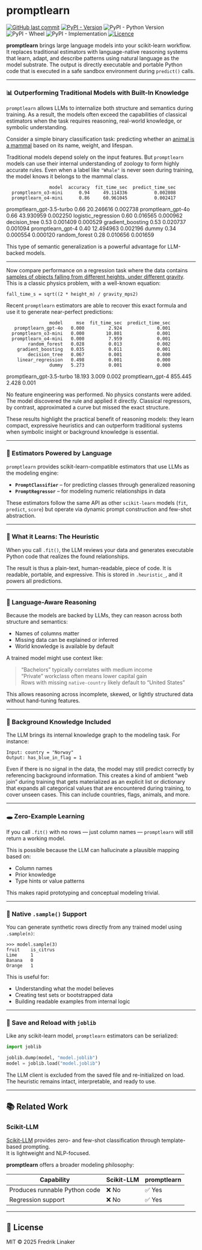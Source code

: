
# promptlearn

[![GitHub last commit](https://img.shields.io/github/last-commit/frlinaker/promptlearn)](https://github.com/frlinaker/promptlearn)
[![PyPI - Version](https://img.shields.io/pypi/v/promptlearn)](https://pypi.org/project/promptlearn/)
![PyPI - Python Version](https://img.shields.io/pypi/pyversions/promptlearn)
![PyPI - Wheel](https://img.shields.io/pypi/wheel/promptlearn)
![PyPI - Implementation](https://img.shields.io/pypi/implementation/promptlearn)
[![Licence](https://img.shields.io/github/license/frlinaker/promptlearn
)](https://mit-license.org/)

**promptlearn** brings large language models into your scikit-learn workflow. It replaces traditional estimators with language-native reasoning systems that learn, adapt, and describe patterns using natural language as the model substrate. The output is directly executable and portable Python code that is executed in a safe sandbox environment during `predict()` calls.

---

### 📊 Outperforming Traditional Models with Built-In Knowledge

`promptlearn` allows LLMs to internalize both structure and semantics during training. As a result, the models often exceed the capabilities of classical estimators when the task requires reasoning, real-world knowledge, or symbolic understanding.

Consider a simple binary classification task: predicting whether an [animal is a mammal](examples/benchmark_classifier.py) based on its name, weight, and lifespan.

Traditional models depend solely on the input features. But `promptlearn` models can use their internal understanding of zoology to form highly accurate rules. Even when a label like `"Whale"` is never seen during training, the model knows it belongs to the mammal class.

                    model  accuracy  fit_time_sec  predict_time_sec
      promptlearn_o3-mini      0.94     49.114336          0.002808
      promptlearn_o4-mini      0.86     60.961045          0.002417
promptlearn_gpt-3.5-turbo      0.66     20.246616          0.002738
       promptlearn_gpt-4o      0.66     43.930959          0.002250
      logistic_regression      0.60      0.016565          0.000962
            decision_tree      0.53      0.001409          0.000529
        gradient_boosting      0.53      0.020737          0.001094
        promptlearn_gpt-4      0.40     12.494963          0.002196
                    dummy      0.34      0.000554          0.000120
            random_forest      0.28      0.010656          0.001659

This type of semantic generalization is a powerful advantage for LLM-backed models.

---

Now compare performance on a regression task where the data contains [samples of objects falling from different heights, under different gravity](examples/benchmark_regressor.py). This is a classic physics problem, with a well-known equation:

```
fall_time_s = sqrt((2 * height_m) / gravity_mps2)
```

Recent `promptlearn` estimators are able to recover this exact formula and use it to generate near-perfect predictions:

                    model     mse  fit_time_sec  predict_time_sec
       promptlearn_gpt-4o   0.000         2.924             0.001
      promptlearn_o3-mini   0.000        10.801             0.001
      promptlearn_o4-mini   0.000         7.959             0.001
            random_forest   0.028         0.013             0.002
        gradient_boosting   0.035         0.011             0.001
            decision_tree   0.067         0.001             0.000
        linear_regression   0.498         0.001             0.000
                    dummy   5.273         0.001             0.000
promptlearn_gpt-3.5-turbo  18.193         3.009             0.002
        promptlearn_gpt-4 855.445         2.428             0.001

No feature engineering was performed. No physics constants were added. The model discovered the rule and applied it directly. Classical regressors, by contrast, approximated a curve but missed the exact structure.

These results highlight the practical benefit of reasoning models: they learn compact, expressive heuristics and can outperform traditional systems when symbolic insight or background knowledge is essential.

---

### 🤖 Estimators Powered by Language

`promptlearn` provides scikit-learn-compatible estimators that use LLMs as the modeling engine:

- **`PromptClassifier`** – for predicting classes through generalized reasoning
- **`PromptRegressor`** – for modeling numeric relationships in data

These estimators follow the same API as other `scikit-learn` models (`fit`, `predict`, `score`) but operate via dynamic prompt construction and few-shot abstraction.

---

### 📘 What it Learns: The Heuristic

When you call `.fit()`, the LLM reviews your data and generates executable Python code that realizes the found relationships.

The result is thus a plain-text, human-readable, piece of code. It is readable, portable, and expressive. This is stored in `.heuristic_`, and it powers all predictions.

---

### 🧠 Language-Aware Reasoning

Because the models are backed by LLMs, they can reason across both structure and semantics:

- Names of columns matter
- Missing data can be explained or inferred
- World knowledge is available by default

A trained model might use context like:

> “Bachelors” typically correlates with medium income  
> “Private” workclass often means lower capital gain  
> Rows with missing `native-country` likely default to “United States”

This allows reasoning across incomplete, skewed, or lightly structured data without hand-tuning features.

---

### 🧬 Background Knowledge Included

The LLM brings its internal knowledge graph to the modeling task. For instance:

```
Input: country = "Norway"
Output: has_blue_in_flag = 1
```

Even if there is no signal in the data, the model may still predict correctly by referencing background information. This creates a kind of ambient “web join” during training that gets materialized as an explicit list or dictionary that expands all categorical values that are encountered during training, to cover unseen cases. This can include countries, flags, animals, and more.

---

### 🕳 Zero-Example Learning

If you call `.fit()` with no rows — just column names — `promptlearn` will still return a working model.

This is possible because the LLM can hallucinate a plausible mapping based on:

- Column names
- Prior knowledge
- Type hints or value patterns

This makes rapid prototyping and conceptual modeling trivial.

---

### 🧪 Native `.sample()` Support

You can generate synthetic rows directly from any trained model using `.sample(n)`:

```
>>> model.sample(3)
fruit    is_citrus
Lime     1
Banana   0
Orange   1
```

This is useful for:

- Understanding what the model believes
- Creating test sets or bootstrapped data
- Building readable examples from internal logic

---

### 💾 Save and Reload with `joblib`

Like any scikit-learn model, `promptlearn` estimators can be serialized:

```python
import joblib

joblib.dump(model, "model.joblib")
model = joblib.load("model.joblib")
```

The LLM client is excluded from the saved file and re-initialized on load. The heuristic remains intact, interpretable, and ready to use.

---

## 📚 Related Work

### Scikit-LLM

[Scikit-LLM](https://github.com/BeastByteAI/scikit-llm) provides zero- and few-shot classification through template-based prompting.  
It is lightweight and NLP-focused.

**promptlearn** offers a broader modeling philosophy:

| Capability                  | Scikit-LLM         | promptlearn                |
|-----------------------------|--------------------|----------------------------|
| Produces runnable Python code | ❌ No               | ✅ Yes                     |
| Regression support          | ❌ No               | ✅ Yes                     |

---

## 📁 License

MIT © 2025 Fredrik Linaker
